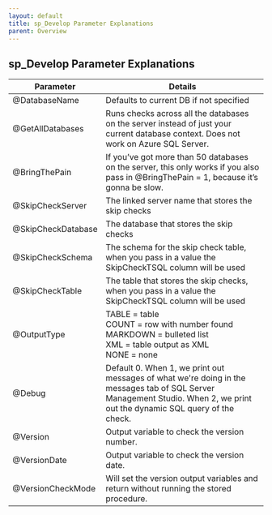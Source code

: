 ```yaml
---
layout: default
title: sp_Develop Parameter Explanations
parent: Overview
---
```


## sp_Develop Parameter Explanations

|Parameter|Details|
|--|--|
|@DatabaseName|Defaults to current DB if not specified|
|@GetAllDatabases|Runs checks across all the databases on the server instead of just your current database context. Does not work on Azure SQL Server.|
|@BringThePain |If you’ve got more than 50 databases on the server, this only works if you also pass in @BringThePain = 1, because it’s gonna be slow.|
|@SkipCheckServer|The linked server name that stores the skip checks|
|@SkipCheckDatabase|The database that stores the skip checks|
|@SkipCheckSchema|The schema for the skip check table, when you pass in a value the SkipCheckTSQL column will be used|
|@SkipCheckTable|The table that stores the skip checks, when you pass in a value the SkipCheckTSQL column will be used|
|@OutputType|TABLE = table<br/>COUNT = row with number found<br/>MARKDOWN = bulleted list<br/>XML = table output as XML<br/>NONE = none|
|@Debug|Default 0. When 1, we print out messages of what we're doing in the messages tab of SQL Server Management Studio. When 2, we print out the dynamic SQL query of the check.|
|@Version|Output variable to check the version number.|
|@VersionDate|Output variable to check the version date.|
|@VersionCheckMode|Will set the version output variables and return without running the stored procedure.|